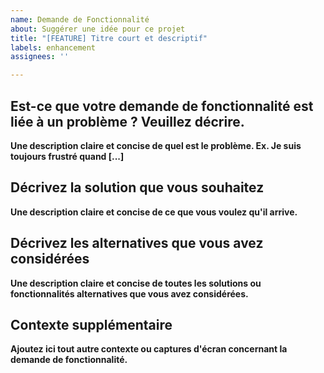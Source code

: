 ```yaml
---
name: Demande de Fonctionnalité
about: Suggérer une idée pour ce projet
title: "[FEATURE] Titre court et descriptif"
labels: enhancement
assignees: ''

---
```


## Est-ce que votre demande de fonctionnalité est liée à un problème ? Veuillez décrire.
**Une description claire et concise de quel est le problème. Ex. Je suis toujours frustré quand [...]**

## Décrivez la solution que vous souhaitez
**Une description claire et concise de ce que vous voulez qu'il arrive.**

## Décrivez les alternatives que vous avez considérées
**Une description claire et concise de toutes les solutions ou fonctionnalités alternatives que vous avez considérées.**

## Contexte supplémentaire
**Ajoutez ici tout autre contexte ou captures d'écran concernant la demande de fonctionnalité.**
